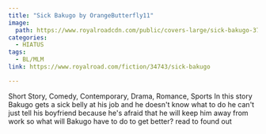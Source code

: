 ```yaml
---
title: "Sick Bakugo by OrangeButterfly11"
image:
  path: https://www.royalroadcdn.com/public/covers-large/sick-bakugo-37181.jpg
categories:
  - HIATUS
tags:
  - BL/MLM
link: https://www.royalroad.com/fiction/34743/sick-bakugo

---
```

Short Story, Comedy, Contemporary, Drama, Romance, Sports In this story Bakugo gets a sick belly at his job and he doesn't know what to do he can't just tell his boyfriend because he's afraid that he will keep him away from work so what will Bakugo have to do to get better? read to found out

